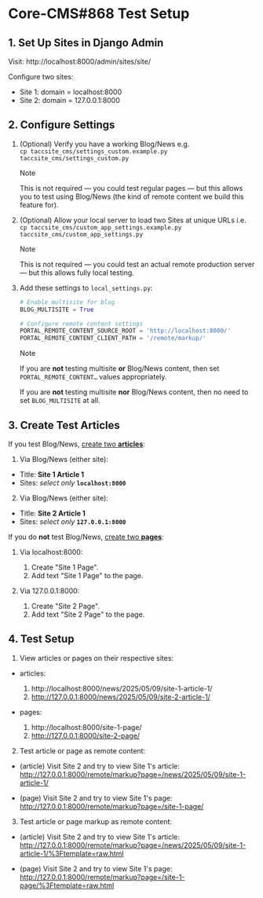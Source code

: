 # Core-CMS#868 Test Setup

## 1. Set Up Sites in Django Admin

Visit: http://localhost:8000/admin/sites/site/

Configure two sites:
- Site 1: domain = localhost:8000
- Site 2: domain = 127.0.0.1:8000

## 2. Configure Settings

1. (Optional) Verify you have a working Blog/News e.g.\
    `cp taccsite_cms/settings_custom.example.py taccsite_cms/settings_custom.py`

    > [!NOTE]
    > This is not required — you could test regular pages — but this allows you to test using Blog/News (the kind of remote content we build this feature for).

2. (Optional) Allow your local server to load two Sites at unique URLs i.e.\
    `cp taccsite_cms/custom_app_settings.example.py taccsite_cms/custom_app_settings.py`

    > [!NOTE]
    > This is not required — you could test an actual remote production server — but this allows fully local testing.

3. Add these settings to `local_settings.py`:

    ```python
    # Enable multisite for blog
    BLOG_MULTISITE = True

    # Configure remote content settings
    PORTAL_REMOTE_CONTENT_SOURCE_ROOT = 'http://localhost:8000/'
    PORTAL_REMOTE_CONTENT_CLIENT_PATH = '/remote/markup/'
    ```

    > [!NOTE]
    > If you are **not** testing multisite **or** Blog/News content, then set `PORTAL_REMOTE_CONTENT…` values appropriately.
    >
    > If you are **not** testing multisite **nor** Blog/News content, then no need to set `BLOG_MULTISITE` at all.

## 3. Create Test Articles

If you test Blog/News, [create two **articles**](http://localhost:8000/admin/djangocms_blog/post/):

1. Via Blog/News (either site):

  - Title: **Site 1 Article 1**
  - Sites: _select only_ **`localhost:8000`**

2. Via Blog/News (either site):

  - Title: **Site 2 Article 1**
  - Sites: _select only_ **`127.0.0.1:8000`**

If you do **not** test Blog/News, [create two **pages**](http://localhost:8000/admin/cms/page/):

1. Via localhost:8000:

    1. Create "Site 1 Page".
    2. Add text "Site 1 Page" to the page.

2. Via 127.0.0.1:8000:

    1. Create "Site 2 Page".
    2. Add text "Site 2 Page" to the page.

## 4. Test Setup

1. View articles or pages on their respective sites:

  - articles:
    1. http://localhost:8000/news/2025/05/09/site-1-article-1/
    2. http://127.0.0.1:8000/news/2025/05/09/site-2-article-1/

  - pages:
    1. http://localhost:8000/site-1-page/
    2. http://127.0.0.1:8000/site-2-page/

2. Test article or page as remote content:

  - (article) Visit Site 2 and try to view Site 1's article:\
      http://127.0.0.1:8000/remote/markup?page=/news/2025/05/09/site-1-article-1/

  - (page) Visit Site 2 and try to view Site 1's page:\
      http://127.0.0.1:8000/remote/markup?page=/site-1-page/

3. Test article or page markup as remote content:

  - (article) Visit Site 2 and try to view Site 1's article:\
      http://127.0.0.1:8000/remote/markup?page=/news/2025/05/09/site-1-article-1/%3Ftemplate=raw.html

  - (page) Visit Site 2 and try to view Site 1's page:\
      http://127.0.0.1:8000/remote/markup?page=/site-1-page/%3Ftemplate=raw.html
